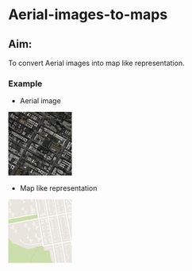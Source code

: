 # Aerial-images-to-maps

## Aim:
To convert Aerial images into map like representation.

### Example

- Aerial image

![example image aerial.jpg](https://github.com/Astrojigs/Aerial-images-to-maps/blob/main/example%20image%20aerial.jpg)
- Map like representation

![example image map](https://github.com/Astrojigs/Aerial-images-to-maps/blob/main/example%20image%20map.jpg)
